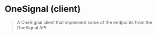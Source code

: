 # OneSignal (client)
> A OneSignal client that implement some of the endpoints from the OneSignal API